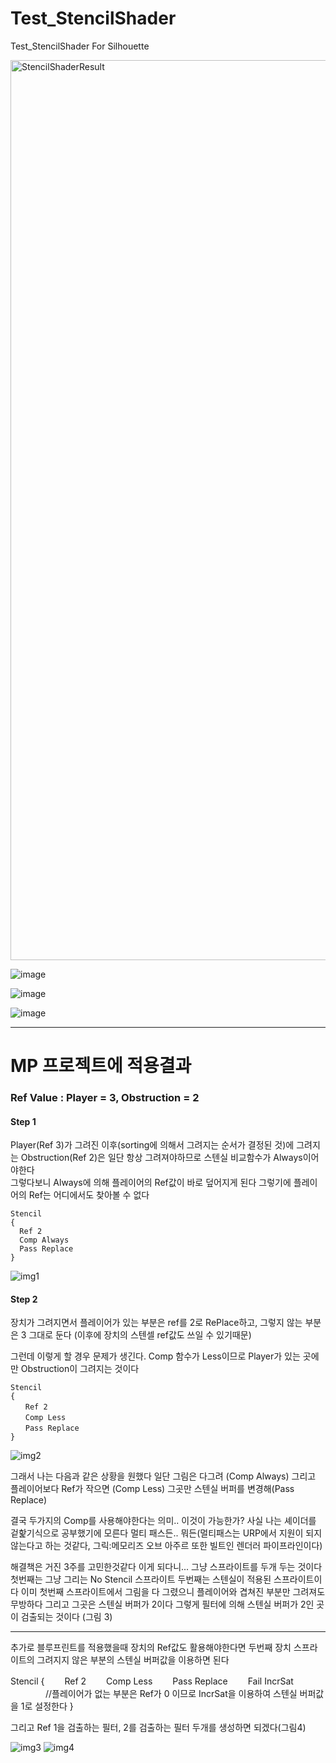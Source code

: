 # Test_StencilShader
Test_StencilShader For Silhouette

<img width="1440" alt="StencilShaderResult" src="https://user-images.githubusercontent.com/58582985/173217221-7331a9bc-a52f-4f14-9865-ad265fea3348.png">

![image](https://user-images.githubusercontent.com/58582985/173260983-df5d5371-cdfe-4cdc-bcda-c21d25511042.png)

![image](https://user-images.githubusercontent.com/58582985/173261794-80684739-c259-4e87-833c-efa820a678f1.png)

![image](https://user-images.githubusercontent.com/58582985/173262377-7626fde8-a2a9-4cc6-a6ae-634b93fc3b5b.png)

----------------------
# MP 프로젝트에 적용결과

### Ref Value : Player = 3, Obstruction = 2  

#### Step 1
Player(Ref 3)가 그려진 이후(sorting에 의해서 그려지는 순서가 결정된 것)에 그려지는 Obstruction(Ref 2)은 일단 항상 그려져야하므로 스텐실 비교함수가 Always이어야한다  
그렇다보니 Always에 의해 플레이어의 Ref값이 바로 덮어지게 된다 그렇기에 플레이어의 Ref는 어디에서도 찾아볼 수 없다  
```ShaderLab
Stencil
{
  Ref 2
  Comp Always
  Pass Replace
}
```
![img1](https://user-images.githubusercontent.com/58582985/209546864-136efb07-4e3c-472f-8abb-999b92cc6391.png)

#### Step 2
장치가 그려지면서 플레이어가 있는 부분은 ref를 2로 RePlace하고, 그렇지 않는 부분은 3 그대로 둔다 (이후에 장치의 스텐셀 ref값도 쓰일 수 있기때문)

그런데 이렇게 할 경우 문제가 생긴다. Comp 함수가 Less이므로 Player가 있는 곳에만 Obstruction이 그려지는 것이다
```ShaderLab
Stencil
{
　　Ref 2
　　Comp Less
　　Pass Replace
}
```
![img2](https://user-images.githubusercontent.com/58582985/209546867-c033ad73-0044-4be6-a5ee-78cb65d924fb.png)


그래서 나는 다음과 같은 상황을 원했다 일단 그림은 다그려 (Comp Always)
그리고 플레이어보다 Ref가 작으면 (Comp Less) 그곳만 스텐실 버퍼를 변경해(Pass Replace)

결국 두가지의 Comp를 사용해야한다는 의미.. 이것이 가능한가? 사실 나는 셰이더를 겉핥기식으로 공부했기에 모른다
멀티 패스든.. 뭐든(멀티패스는 URP에서 지원이 되지 않는다고 하는 것같다, 그릭:메모리즈 오브 아주르 또한 빌트인 렌더러 파이프라인이다)

해결책은 거진 3주를 고민한것같다 이게 되다니...
그냥 스프라이트를 두개 두는 것이다 첫번째는 그냥 그리는 No Stencil 스프라이트
두번째는 스텐실이 적용된 스프라이트이다 이미 첫번째 스프라이트에서 그림을 다 그렸으니 플레이어와 겹쳐진 부분만 그려져도 무방하다 그리고 그곳은 스텐실 버퍼가 2이다 그렇게 필터에 의해 스텐실 버퍼가 2인 곳이 검출되는 것이다 (그림 3)

------------
추가로 블루프린트를 적용했을때 장치의 Ref값도 활용해야한다면 두번째 장치 스프라이트의 그려지지 않은 부분의 스텐실 버퍼값을 이용하면 된다

Stencil
{
　　Ref 2
　　Comp Less
　　Pass Replace
　　Fail IncrSat 　　　　//플레이어가 없는 부분은 Ref가 0 이므로 IncrSat을 이용하여 스텐실 버퍼값을 1로 설정한다
}

그리고 Ref 1을 검출하는 필터, 2를 검출하는 필터 두개를 생성하면 되겠다(그림4)

![img3](https://user-images.githubusercontent.com/58582985/209546874-3f48a838-aa0b-4ca7-bfc9-14a46fac906b.png)
![img4](https://user-images.githubusercontent.com/58582985/209546878-d900f1e5-4747-434f-80a9-19cd9f6a90ee.png)
